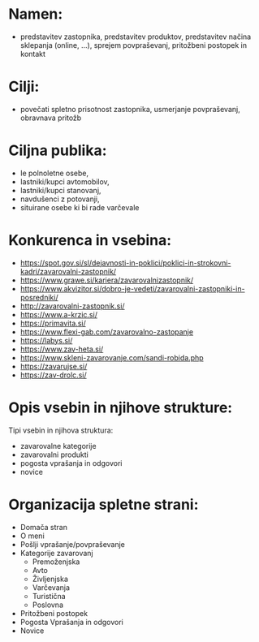 # Namen: 
* predstavitev zastopnika, predstavitev produktov, predstavitev načina sklepanja (online, ...), sprejem povpraševanj, pritožbeni postopek in kontakt

# Cilji:
* povečati spletno prisotnost zastopnika, usmerjanje povpraševanj, obravnava pritožb

# Ciljna publika:
* le polnoletne osebe,
* lastniki/kupci avtomobilov, 
* lastniki/kupci stanovanj, 
* navdušenci z potovanji,
* situirane osebe ki bi rade varčevale 

# Konkurenca in vsebina: 
* https://spot.gov.si/sl/dejavnosti-in-poklici/poklici-in-strokovni-kadri/zavarovalni-zastopnik/
* https://www.grawe.si/kariera/zavarovalnizastopnik/
* https://www.akvizitor.si/dobro-je-vedeti/zavarovalni-zastopniki-in-posredniki/
* http://zavarovalni-zastopnik.si/
* https://www.a-krzic.si/
* https://primavita.si/
* https://www.flexi-gab.com/zavarovalno-zastopanje
* https://labys.si/
* https://www.zav-heta.si/
* https://www.skleni-zavarovanje.com/sandi-robida.php
* https://zavarujse.si/
* https://zav-drolc.si/

# Opis vsebin in njihove strukture: 
Tipi vsebin in njihova struktura:
* zavarovalne kategorije
* zavarovalni produkti
* pogosta vprašanja in odgovori
* novice 

# Organizacija spletne strani:
* Domača stran
* O meni
* Pošlji vprašanje/povpraševanje
* Kategorije zavarovanj  
  * Premoženjska  
  * Avto  
  * Življenjska  
  * Varčevanja  
  * Turistična  
  * Poslovna  
* Pritožbeni postopek
* Pogosta Vprašanja in odgovori
* Novice
